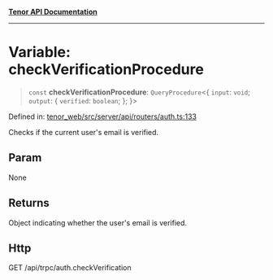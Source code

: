 [**Tenor API Documentation**](../../README.md)

***

# Variable: checkVerificationProcedure

> `const` **checkVerificationProcedure**: `QueryProcedure`\<\{ `input`: `void`; `output`: \{ `verified`: `boolean`; \}; \}\>

Defined in: [tenor\_web/src/server/api/routers/auth.ts:133](https://github.com/Apantli/Tenor/blob/293d0ddb2d5307c4150fcd161249995fd5278c7d/tenor_web/src/server/api/routers/auth.ts#L133)

Checks if the current user's email is verified.

## Param

None

## Returns

Object indicating whether the user's email is verified.

## Http

GET /api/trpc/auth.checkVerification
